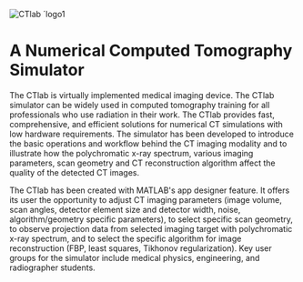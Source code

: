 
![CTlab ´logo1](https://user-images.githubusercontent.com/110446843/183570885-af213bfb-5be0-4297-a8bf-00bf1a5eb818.png)


# A Numerical Computed Tomography Simulator

The CTlab is virtually implemented medical imaging device. The CTlab simulator can be widely used in computed tomography training for all professionals who use radiation in their work. The CTlab provides fast, comprehensive, and efficient solutions for numerical CT simulations with low hardware requirements. The simulator has been developed to introduce the basic operations and workflow behind the CT imaging modality and to illustrate how the polychromatic x-ray spectrum, various imaging parameters, scan geometry and CT reconstruction algorithm affect the quality of the detected CT images.

The CTlab has been created with MATLAB's app designer feature. It offers its user the opportunity to adjust CT imaging parameters (image volume, scan angles, detector element size and detector width, noise, algorithm/geometry specific parameters), to select specific scan geometry, to observe projection data from selected imaging target with polychromatic x-ray spectrum, and to select the specific algorithm for image reconstruction (FBP, least squares, Tikhonov regularization). Key user groups for the simulator include medical physics, engineering, and radiographer students.


